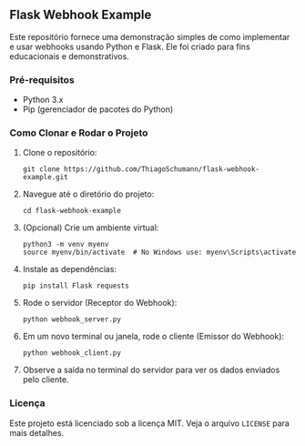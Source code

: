 ## Flask Webhook Example

Este repositório fornece uma demonstração simples de como implementar e usar webhooks usando Python e Flask. Ele foi criado para fins educacionais e demonstrativos.

### Pré-requisitos

- Python 3.x
- Pip (gerenciador de pacotes do Python)

### Como Clonar e Rodar o Projeto

1. Clone o repositório:
   ```
   git clone https://github.com/ThiagoSchumann/flask-webhook-example.git
   ```

2. Navegue até o diretório do projeto:
   ```
   cd flask-webhook-example
   ```

3. (Opcional) Crie um ambiente virtual:
   ```
   python3 -m venv myenv
   source myenv/bin/activate  # No Windows use: myenv\Scripts\activate
   ```

4. Instale as dependências:
   ```
   pip install Flask requests
   ```

5. Rode o servidor (Receptor do Webhook):
   ```
   python webhook_server.py
   ```

6. Em um novo terminal ou janela, rode o cliente (Emissor do Webhook):
   ```
   python webhook_client.py
   ```

7. Observe a saída no terminal do servidor para ver os dados enviados pelo cliente.

### Licença

Este projeto está licenciado sob a licença MIT. Veja o arquivo `LICENSE` para mais detalhes.
